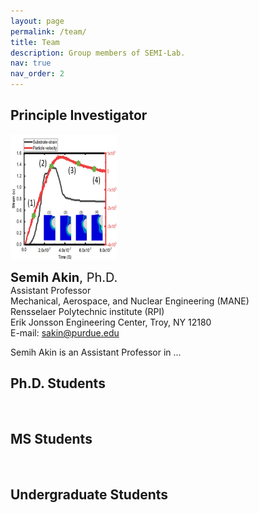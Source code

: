 ```yaml
---
layout: page
permalink: /team/
title: Team
description: Group members of SEMI-Lab. 
nav: true
nav_order: 2
---
```


## Principle Investigator


<img src="jtst_1.jpg" width="170" height="200"/>


<br>

<span style="font-size: 20px;"> <b>Semih Akin</b>, Ph.D.</span>
<br>
Assistant Professor
<br>
Mechanical, Aerospace, and Nuclear Engineering (MANE)
<br>
Rensselaer Polytechnic institute (RPI)
<br>
Erik Jonsson Engineering Center, Troy, NY 12180
<br>
E-mail:  <a href="mailto:sakine@purdue.edu">sakin@purdue.edu</a>


Semih Akin is an Assistant Professor in ...







## Ph.D. Students
<br>

## MS Students
<br>

## Undergraduate Students